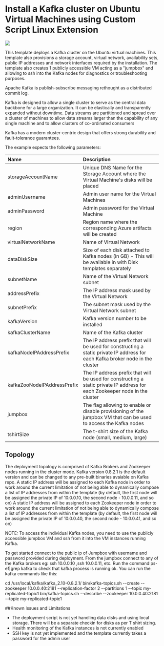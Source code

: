 # Install a Kafka cluster on Ubuntu Virtual Machines using Custom Script Linux Extension

<a href="https://azuredeploy.net/" target="_blank">
    <img src="http://azuredeploy.net/deploybutton.png"/>
</a>

This template deploys a Kafka cluster on the Ubuntu virtual machines. This template also provisions a storage account, virtual network, availability sets, public IP addresses and network interfaces required by the installation.
The template also creates 1 publicly accessible VM acting as a "jumpbox" and allowing to ssh into the Kafka nodes for diagnostics or troubleshooting purposes.

Apache Kafka is publish-subscribe messaging rethought as a distributed commit log.

Kafka is designed to allow a single cluster to serve as the central data backbone for a large organization. It can be elastically and transparently expanded without downtime. Data streams are partitioned and spread over a cluster of machines to allow data streams larger than the capability of any single machine and to allow clusters of co-ordinated consumers

Kafka has a modern cluster-centric design that offers strong durability and fault-tolerance guarantees.

The example expects the following parameters:

| Name   | Description    |
|:--- |:---|
| storageAccountName  | Unique DNS Name for the Storage Account where the Virtual Machine's disks will be placed |
| adminUsername  | Admin user name for the Virtual Machines  |
| adminPassword  | Admin password for the Virtual Machine  |
| region | Region name where the corresponding Azure artifacts will be created |
| virtualNetworkName | Name of Virtual Network |
| dataDiskSize | Size of each disk attached to Kafka nodes (in GB) - This will be available in with Disk templates separately |
| subnetName | Name of the Virtual Network subnet |
| addressPrefix | The IP address mask used by the Virtual Network |
| subnetPrefix | The subnet mask used by the Virtual Network subnet |
| kafkaVersion | Kafka version number to be installed |
| kafkaClusterName | Name of the Kafka cluster |
| kafkaNodeIPAddressPrefix | The IP address prefix that will be used for constructing a static private IP address for each Kafka broker node in the cluster |
| kafkaZooNodeIPAddressPrefix | The IP address prefix that will be used for constructing a static private IP address for each Zookeeper node in the cluster |
| jumpbox | The flag allowing to enable or disable provisioning of the jumpbox VM that can be used to access the Kafka nodes |
| tshirtSize | The t-shirt size of the Kafka node (small, medium, large) |

Topology
--------

The deployment topology is comprised of Kafka Brokers and Zookeeper nodes running in the cluster mode.
Kafka version 0.8.2.1 is the default version and can be changed to any pre-built binaries avaiable on Kafka repo.
A static IP address will be assigned to each Kafka node in order to work around the current limitation of not being able to dynamically compose a list of IP addresses from within the template (by default, the first node will be assigned the private IP of 10.0.0.10, the second node - 10.0.0.11, and so on)
A static IP address will be assigned to each Zookeeper node in order to work around the current limitation of not being able to dynamically compose a list of IP addresses from within the template (by default, the first node will be assigned the private IP of 10.0.0.40, the second node - 10.0.0.41, and so on)

NOTE: To access the individual Kafka nodes, you need to use the publicly accessible jumpbox VM and ssh from it into the VM instances running Kafka.

To get started connect to the public ip of Jumpbox with username and password provided during deployment.
From the jumpbox connect to any of the Kafka brokers eg: ssh 10.0.0.10 ,ssh 10.0.0.11, etc.
Run the command ps-ef|grep kafka to check that kafka process is running ok.
You can run the kafka commands like this:
 
cd /usr/local/kafka/kafka_2.10-0.8.2.1/
bin/kafka-topics.sh --create --zookeeper 10.0.0.40:2181  --replication-factor 2 --partitions 1 --topic my-replicated-topic1
bin/kafka-topics.sh --describe --zookeeper 10.0.0.40:2181  --topic my-replicated-topic1

##Known Issues and Limitations
- The deployment script is not yet handling data disks and using local storage. There will be a separate checkin for disks as per T shirt sizing.
- Health monitoring of the Kafka instances is not currently enabled
- SSH key is not yet implemented and the template currently takes a password for the admin user
